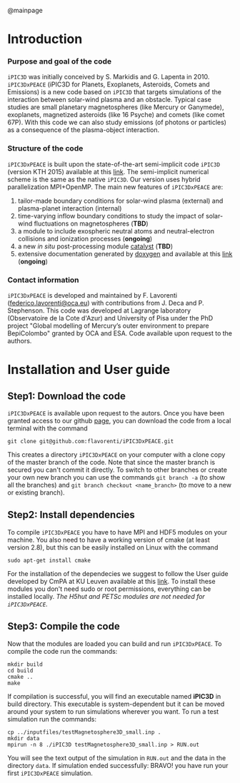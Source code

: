 @mainpage

# Introduction

### Purpose and goal of the code 
`iPIC3D` was initially conceived by S. Markidis and G. Lapenta in 2010. 
`iPIC3DxPEACE` (iPIC3D for Planets, Exoplanets, Asteroids, Comets and Emissions) is a new code based on `iPIC3D` that targets simulations of the interaction between solar-wind plasma and an obstacle.
Typical case studies are small planetary magnetospheres (like Mercury or Ganymede), exoplanets, magnetized asteroids (like 16 Psyche) and comets (like comet 67P). With this code we can also study emissions (of photons or particles) as a consequence of the plasma-object interaction.

### Structure of the code
`iPIC3DxPEACE` is built upon the state-of-the-art semi-implicit code `iPIC3D` (version KTH 2015) available at this [link](https://github.com/KTH-HPC/iPIC3D).
The semi-implicit numerical scheme is the same as the native `iPIC3D`. Our version uses hybrid parallelization MPI+OpenMP.
The main new features of `iPIC3DxPEACE` are:
1. tailor-made boundary conditions for solar-wind plasma (external) and plasma-planet interaction (internal)
2. time-varying inflow boundary conditions to study the impact of solar-wind fluctuations on magnetospheres (**TBD**)
3. a module to include exospheric neutral atoms and neutral-electron collisions and ionization processes (**ongoing**)
4. a new _in situ_ post-processing module [catalyst](https://www.paraview.org/in-situ/) (**TBD**)
5. extensive documentation generated by [doxygen](https://doxygen.nl) and available at this [link](https://flavorenti.github.io) (**ongoing**)

### Contact information
`iPIC3DxPEACE` is developed and maintained by F. Lavorenti (federico.lavorenti@oca.eu) with contributions from J. Deca and P. Stephenson.
This code was developed at Lagrange laboratory (Observatoire de la Cote d'Azur) and University of Pisa under the PhD project "Global modelling of Mercury’s outer environment to prepare BepiColombo" granted by OCA and ESA.
Code available upon request to the authors.

# Installation and User guide

## Step1: Download the code
`iPIC3DxPEACE` is available upon request to the autors. 
Once you have been granted access to our github [page](https://github.com/flavorenti/iPIC3DxPEACE), you can download the code from a local terminal with the command
```
git clone git@github.com:flavorenti/iPIC3DxPEACE.git
```
This creates a directory `iPIC3DxPEACE` on your computer with a clone copy of the master branch of the code.
Note that since the master branch is secured you can't commit it directly. 
To switch to other branches or create your own new branch you can use the commands `git branch -a` (to show all the branches) and `git branch checkout <name_branch>` (to move to a new or existing branch).

## Step2: Install dependencies

To compile `iPIC3DxPEACE` you have to have MPI and HDF5 modules on your machine. 
You also need to have a working version of cmake (at least version 2.8), but this can be easily installed on Linux with the command
```
sudo apt-get install cmake
```
For the installation of the dependecies we suggest to follow the User guide developed by CmPA at KU Leuven available at this [link](https://github.com/CmPA/iPic3D/wiki/Quick-User's-Guide). 
To install these modules you don't need sudo or root permissions, everything can be installed locally.
_The H5hut and PETSc modules are not needed for `iPIC3DxPEACE`._

## Step3: Compile the code

Now that the modules are loaded you can build and run `iPIC3DxPEACE`.
To compile the code run the commands:
```
mkdir build 
cd build 
cmake ..
make
```
If compilation is successful, you will find an executable named **iPIC3D** in build directory. 
This executable is system-dependent but it can be moved around your system to run simulations wherever you want.
To run a test simulation run the commands:
```
cp ../inputfiles/testMagnetosphere3D_small.inp .
mkdir data
mpirun -n 8 ./iPIC3D testMagnetosphere3D_small.inp > RUN.out
```
You will see the text output of the simulation in `RUN.out` and the data in the directory `data`.
If simulation ended successfully: BRAVO! you have run your first `iPIC3DxPEACE` simulation.
